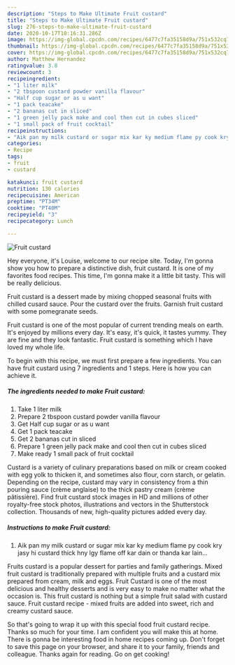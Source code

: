 ```yaml
---
description: "Steps to Make Ultimate Fruit custard"
title: "Steps to Make Ultimate Fruit custard"
slug: 276-steps-to-make-ultimate-fruit-custard
date: 2020-10-17T10:16:31.286Z
image: https://img-global.cpcdn.com/recipes/6477c7fa35158d9a/751x532cq70/fruit-custard-recipe-main-photo.jpg
thumbnail: https://img-global.cpcdn.com/recipes/6477c7fa35158d9a/751x532cq70/fruit-custard-recipe-main-photo.jpg
cover: https://img-global.cpcdn.com/recipes/6477c7fa35158d9a/751x532cq70/fruit-custard-recipe-main-photo.jpg
author: Matthew Hernandez
ratingvalue: 3.8
reviewcount: 3
recipeingredient:
- "1 liter milk"
- "2 tbspoon custard powder vanilla flavour"
- "Half cup sugar or as u want"
- "1 pack teacake"
- "2 bananas cut in sliced"
- "1 green jelly pack make and cool then cut in cubes sliced"
- "1 small pack of fruit cocktail"
recipeinstructions:
- "Aik pan my milk custard or sugar mix kar ky medium flame py cook kry jasy hi custard thick hny lgy flame off kar dain or thanda kar lain..."
categories:
- Recipe
tags:
- fruit
- custard

katakunci: fruit custard 
nutrition: 130 calories
recipecuisine: American
preptime: "PT34M"
cooktime: "PT40M"
recipeyield: "3"
recipecategory: Lunch

---
```



![Fruit custard](https://img-global.cpcdn.com/recipes/6477c7fa35158d9a/751x532cq70/fruit-custard-recipe-main-photo.jpg)

Hey everyone, it's Louise, welcome to our recipe site. Today, I'm gonna show you how to prepare a distinctive dish, fruit custard. It is one of my favorites food recipes. This time, I'm gonna make it a little bit tasty. This will be really delicious.

Fruit custard is a dessert made by mixing chopped seasonal fruits with chilled cusard sauce. Pour the custard over the fruits. Garnish fruit custard with some pomegranate seeds.

Fruit custard is one of the most popular of current trending meals on earth. It's enjoyed by millions every day. It's easy, it's quick, it tastes yummy. They are fine and they look fantastic. Fruit custard is something which I have loved my whole life.


To begin with this recipe, we must first prepare a few ingredients. You can have fruit custard using 7 ingredients and 1 steps. Here is how you can achieve it.

<!--inarticleads1-->

##### The ingredients needed to make Fruit custard:

1. Take 1 liter milk
1. Prepare 2 tbspoon custard powder vanilla flavour
1. Get Half cup sugar or as u want
1. Get 1 pack teacake
1. Get 2 bananas cut in sliced
1. Prepare 1 green jelly pack make and cool then cut in cubes sliced
1. Make ready 1 small pack of fruit cocktail


Custard is a variety of culinary preparations based on milk or cream cooked with egg yolk to thicken it, and sometimes also flour, corn starch, or gelatin. Depending on the recipe, custard may vary in consistency from a thin pouring sauce (crème anglaise) to the thick pastry cream (crème pâtissière). Find fruit custard stock images in HD and millions of other royalty-free stock photos, illustrations and vectors in the Shutterstock collection. Thousands of new, high-quality pictures added every day. 

<!--inarticleads2-->

##### Instructions to make Fruit custard:

1. Aik pan my milk custard or sugar mix kar ky medium flame py cook kry jasy hi custard thick hny lgy flame off kar dain or thanda kar lain...


Fruits custard is a popular dessert for parties and family gatherings. Mixed fruit custard is traditionally prepared with multiple fruits and a custard mix prepared from cream, milk and eggs. Fruit Custard is one of the most delicious and healthy desserts and is very easy to make no matter what the occasion is. This fruit custard is nothing but a simple fruit salad with custard sauce. Fruit custard recipe - mixed fruits are added into sweet, rich and creamy custard sauce. 

So that's going to wrap it up with this special food fruit custard recipe. Thanks so much for your time. I am confident you will make this at home. There is gonna be interesting food in home recipes coming up. Don't forget to save this page on your browser, and share it to your family, friends and colleague. Thanks again for reading. Go on get cooking!
